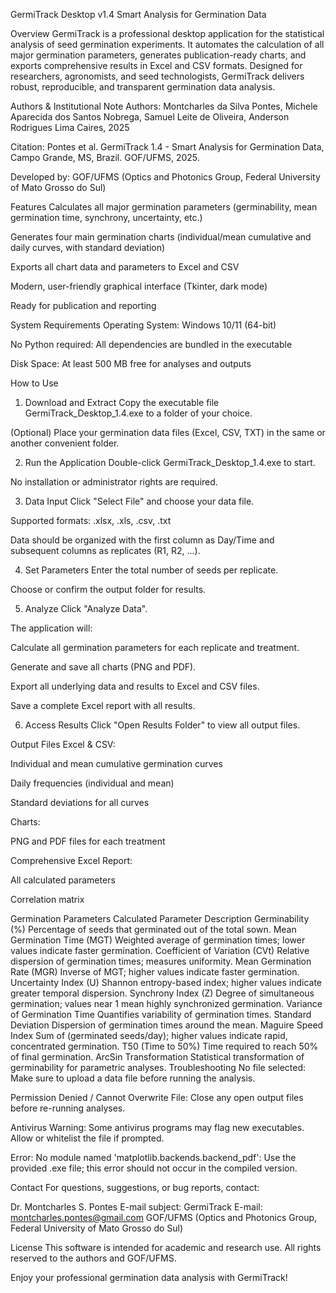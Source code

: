GermiTrack Desktop v1.4
Smart Analysis for Germination Data

Overview
GermiTrack is a professional desktop application for the statistical analysis of seed germination experiments. It automates the calculation of all major germination parameters, generates publication-ready charts, and exports comprehensive results in Excel and CSV formats. Designed for researchers, agronomists, and seed technologists, GermiTrack delivers robust, reproducible, and transparent germination data analysis.

Authors & Institutional Note
Authors: Montcharles da Silva Pontes, Michele Aparecida dos Santos Nobrega, Samuel Leite de Oliveira, Anderson Rodrigues Lima Caires, 2025

Citation: Pontes et al. GermiTrack 1.4 - Smart Analysis for Germination Data, Campo Grande, MS, Brazil. GOF/UFMS, 2025.

Developed by: GOF/UFMS (Optics and Photonics Group, Federal University of Mato Grosso do Sul)

Features
Calculates all major germination parameters (germinability, mean germination time, synchrony, uncertainty, etc.)

Generates four main germination charts (individual/mean cumulative and daily curves, with standard deviation)

Exports all chart data and parameters to Excel and CSV

Modern, user-friendly graphical interface (Tkinter, dark mode)

Ready for publication and reporting


System Requirements
Operating System: Windows 10/11 (64-bit)

No Python required: All dependencies are bundled in the executable

Disk Space: At least 500 MB free for analyses and outputs

How to Use
1. Download and Extract
Copy the executable file GermiTrack_Desktop_1.4.exe to a folder of your choice.

(Optional) Place your germination data files (Excel, CSV, TXT) in the same or another convenient folder.

2. Run the Application
Double-click GermiTrack_Desktop_1.4.exe to start.

No installation or administrator rights are required.

3. Data Input
Click "Select File" and choose your data file.

Supported formats: .xlsx, .xls, .csv, .txt

Data should be organized with the first column as Day/Time and subsequent columns as replicates (R1, R2, ...).

4. Set Parameters
Enter the total number of seeds per replicate.

Choose or confirm the output folder for results.

5. Analyze
Click "Analyze Data".

The application will:

Calculate all germination parameters for each replicate and treatment.

Generate and save all charts (PNG and PDF).

Export all underlying data and results to Excel and CSV files.

Save a complete Excel report with all results.

6. Access Results
Click "Open Results Folder" to view all output files.

Output Files
Excel & CSV:

Individual and mean cumulative germination curves

Daily frequencies (individual and mean)

Standard deviations for all curves

Charts:

PNG and PDF files for each treatment

Comprehensive Excel Report:

All calculated parameters

Correlation matrix

Germination Parameters Calculated
Parameter	Description
Germinability (%)	Percentage of seeds that germinated out of the total sown.
Mean Germination Time (MGT)	Weighted average of germination times; lower values indicate faster germination.
Coefficient of Variation (CVt)	Relative dispersion of germination times; measures uniformity.
Mean Germination Rate (MGR)	Inverse of MGT; higher values indicate faster germination.
Uncertainty Index (U)	Shannon entropy-based index; higher values indicate greater temporal dispersion.
Synchrony Index (Z)	Degree of simultaneous germination; values near 1 mean highly synchronized germination.
Variance of Germination Time	Quantifies variability of germination times.
Standard Deviation	Dispersion of germination times around the mean.
Maguire Speed Index	Sum of (germinated seeds/day); higher values indicate rapid, concentrated germination.
T50 (Time to 50%)	Time required to reach 50% of final germination.
ArcSin Transformation	Statistical transformation of germinability for parametric analyses.
Troubleshooting
No file selected:
Make sure to upload a data file before running the analysis.

Permission Denied / Cannot Overwrite File:
Close any open output files before re-running analyses.

Antivirus Warning:
Some antivirus programs may flag new executables. Allow or whitelist the file if prompted.

Error: No module named 'matplotlib.backends.backend_pdf':
Use the provided .exe file; this error should not occur in the compiled version.

Contact
For questions, suggestions, or bug reports, contact:

Dr. Montcharles S. Pontes
E-mail subject: GermiTrack
E-mail: montcharles.pontes@gmail.com
GOF/UFMS (Optics and Photonics Group, Federal University of Mato Grosso do Sul)


License
This software is intended for academic and research use.
All rights reserved to the authors and GOF/UFMS.

Enjoy your professional germination data analysis with GermiTrack!
